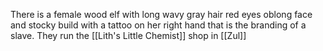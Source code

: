 There is a female wood elf with long wavy gray hair red eyes oblong face and stocky build with a tattoo on her right hand that is the branding of a slave. They run the [[Lith's Little Chemist]] shop in [[Zul]]